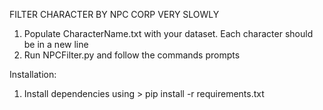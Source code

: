 FILTER CHARACTER BY NPC CORP VERY SLOWLY
1. Populate CharacterName.txt with your dataset. Each character should be in a new line
2. Run NPCFilter.py and follow the commands prompts


Installation:
1. Install dependencies using > pip install -r requirements.txt 
